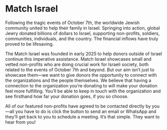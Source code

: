 # Match Israel

Following the tragic events of October 7th, the worldwide Jewish community united to help their family in Israel. Springing into action, global Jewry donated billions of dollars to Israel, supporting non-profits, soldiers, communities, individuals, and the country. The financial inflows have truly proved to be lifesaving.

The Match Israel was founded in early 2025 to help donors outside of Israel continue this imperative assistance. Match Israel showcases small and vetted non-profits who are doing crucial work for Israeli society, both related to the events of October 7th and beyond. But our aim isn’t just to showcase them—we want to give donors the opportunity to connect with the organizations and the people themselves. We believe that having a connection to the organization you’re donating to will make your donation feel more fulfilling. You’ll be able to keep in touch with the organization and see firsthand how far your donation goes, if you so choose.

All of our featured non-profits have agreed to be contacted directly by you—all you have to do is click the button to send an email or WhatsApp and they’ll get back to you to schedule a meeting. It’s that simple. They want to hear from you!
